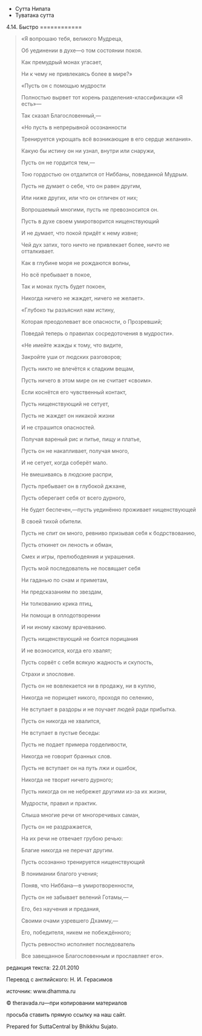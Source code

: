 









* Сутта Нипата
* Туватака сутта


4\.14\. Быстро
\=\=\=\=\=\=\=\=\=\=\=\=




> «Я вопрошаю тебя, великого Мудреца,  
> 
> Об уединении в духе—о том состоянии покоя\.  
> 
> Как премудрый монах угасает,  
> 
> Ни к чему не привлекаясь более в мире?»
> 
> 
> «Пусть он с помощью мудрости  
> 
> Полностью вырвет тот корень разделения\-классификации «Я есть»—  
> 
> Так сказал Благословенный,—  
> 
> «Но пусть в непрерывной осознанности  
> 
> Тренируется укрощать всё возникающие в его сердце желания»\.
> 
> 
> Какую бы истину он ни узнал, внутри или снаружи,  
> 
> Пусть он не гордится тем,—  
> 
> Тою гордостью он отдалится от Ниббаны, поведанной Мудрым\.
> 
> 
> Пусть не думает о себе, что он равен другим,  
> 
> Или ниже других, или что он отличен от них;  
> 
> Вопрошаемый многими, пусть не превозносится он\.
> 
> 
> Пусть в духе своем умиротворится нищенствующий  
> 
> И не думает, что покой придёт к нему извне;  
> 
> Чей дух затих, того ничто не привлекает более, ничто не отталкивает\.
> 
> 
> Как в глубине моря не рождаются волны,  
> 
> Но всё пребывает в покое,  
> 
> Так и монах пусть будет покоен,  
> 
> Никогда ничего не жаждет, ничего не желает»\.
> 
> 
> «Глубоко ты разъяснил нам истину,  
> 
> Которая преодолевает все опасности, о Прозревший;  
> 
> Поведай теперь о правилах сосредоточения в мудрости»\.
> 
> 
> «Не имейте жажды к тому, что видите,  
> 
> Закройте уши от людских разговоров;  
> 
> Пусть никто не влечётся к сладким вещам,  
> 
> Пусть ничего в этом мире он не считает «своим»\.
> 
> 
> Если коснётся его чувственный контакт,  
> 
> Пусть нищенствующий не сетует,  
> 
> Пусть не жаждет он никакой жизни  
> 
> И не страшится опасностей\.
> 
> 
> Получая вареный рис и питье, пищу и платье,  
> 
> Пусть он не накапливает, получая много,  
> 
> И не сетует, когда соберёт мало\.
> 
> 
> Не вмешиваясь в людские распри,  
> 
> Пусть пребывает он в глубокой джхане,  
> 
> Пусть оберегает себя от всего дурного,  
> 
> Не будет беспечен,—пусть уединённо проживает нищенствующей  
> 
> В своей тихой обители\.
> 
> 
> Пусть не спит он много, ревниво призывая себя к бодрствованию,  
> 
> Пусть откинет он леность и обман,  
> 
> Смех и игры, прелюбодеяния и украшения\.
> 
> 
> Пусть мой последователь не посвящает себя  
> 
> Ни гаданью по снам и приметам,  
> 
> Ни предсказаниям по звездам,  
> 
> Ни толкованию крика птиц,  
> 
> Ни помощи в оплодотворении  
> 
> И ни иному какому врачеванию\.
> 
> 
> Пусть нищенствующий не боится порицания  
> 
> И не возносится, когда его хвалят;  
> 
> Пусть сорвёт с себя всякую жадность и скупость,  
> 
> Страхи и злословие\.
> 
> 
> Пусть он не вовлекается ни в продажу, ни в куплю,  
> 
> Никогда не порицает никого, проходя по селению,  
> 
> Не вступает в раздоры и не поучает людей ради прибытка\.
> 
> 
> Пусть он никогда не хвалится,  
> 
> Не вступает в пустые беседы:  
> 
> Пусть не подает примера горделивости,  
> 
> Никогда не говорит бранных слов\.
> 
> 
> Пусть не вступает он на путь лжи и ошибок,  
> 
> Никогда не творит ничего дурного;  
> 
> Пусть никогда он не небрежет другими из\-за их жизни,  
> 
> Мудрости, правил и практик\.
> 
> 
> Слыша многие речи от многоречивых саман,  
> 
> Пусть он не раздражается,  
> 
> На их речи не отвечает грубою речью:  
> 
> Благие никогда не перечат другим\.
> 
> 
> Пусть осознанно тренируется нищенствующий  
> 
> В понимании благого учения;  
> 
> Поняв, что Ниббана—в умиротворенности,  
> 
> Пусть он не забывает велений Готамы,—
> 
> 
> Его, без научения и предания,  
> 
> Своими очами узревшего Дхамму,—  
> 
> Его, победителя, никем не побеждённого;  
> 
> Пусть ревностно исполняет последователь  
> 
> Все завещанное Благословенным и прославляет его»\.



редакция текста: 22\.01\.2010


Перевод с английского: Н\. И\. Герасимов


источник: www\.dhamma\.ru


© theravada\.ru—при копировании материалов


просьба ставить прямую ссылку на наш сайт\.


Prepared for SuttaCentral by Bhikkhu Sujato\.






